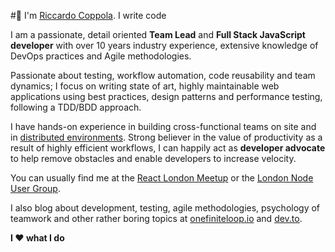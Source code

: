 #👋 I'm [Riccardo Coppola](mailto:riccardo@onefiniteloop.io). I write code

I am a passionate, detail oriented **Team Lead** and **Full Stack JavaScript developer** with over 10 years industry experience, extensive knowledge of DevOps practices and Agile methodologies.

Passionate about testing, workflow automation, code reusability and team dynamics; I focus on writing state of art, highly maintainable web applications using best practices, design patterns and performance testing, following a TDD/BDD approach.

I have hands-on experience in building cross-functional teams on site and in [distributed environments](https://www.onefiniteloop.io/embrace-distributed-teams-and-be-happy/).
Strong believer in the value of productivity as a result of highly efficient workflows, I can happily act as **developer advocate** to help remove obstacles and enable developers to increase velocity.

You can usually find me at the [React London Meetup](https://meetup.react.london/) or the [London Node User Group](https://lnug.org/).

I also blog about development, testing, agile methodologies, psychology of teamwork and other rather boring topics at [onefiniteloop.io](https://www.onefiniteloop.io/) and [dev.to](https://dev.to/ricca509).

**I ❤️ what I do**
